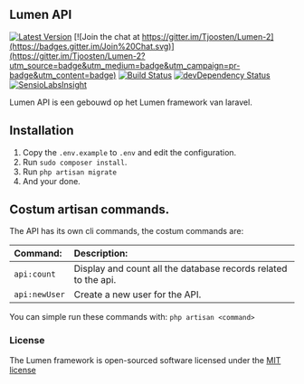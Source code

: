 ## Lumen API

[![Latest Version](https://img.shields.io/github/tag/Tjoosten/lumen-2.svg?style=flat&label=release)](https://github.com/tjoosten/lumen-2/tags)
[![Join the chat at https://gitter.im/Tjoosten/Lumen-2](https://badges.gitter.im/Join%20Chat.svg)](https://gitter.im/Tjoosten/Lumen-2?utm_source=badge&utm_medium=badge&utm_campaign=pr-badge&utm_content=badge)
[![Build Status](https://travis-ci.org/Tjoosten/Lumen-2.svg?branch=master)](https://travis-ci.org/Tjoosten/Lumen-2)
[![devDependency Status](https://img.shields.io/david/dev/Tjoosten/lumen-2.svg?style=flat)](https://david-dm.org/Tjoosten/lumen-2#info=devDependencies)
[![SensioLabsInsight](https://insight.sensiolabs.com/projects/13d9c0fa-d01e-452c-88dd-b95a8debe9a3/mini.png)](https://insight.sensiolabs.com/projects/13d9c0fa-d01e-452c-88dd-b95a8debe9a3)

Lumen API is een gebouwd op het Lumen framework van laravel.

## Installation

1. Copy the `.env.example` to `.env` and edit the configuration.
2. Run `sudo composer install`. 
3. Run `php artisan migrate`
4. And your done.

## Costum artisan commands.

The API has its own cli commands, the costum commands are:

| Command:      | Description:                                                             |
| :------------ | :----------------------------------------------------------------------- |
| `api:count`   | Display and count all the database records related to the api.           |
| `api:newUser` | Create a new user for the API.                                           |

You can simple run these commands with: `php artisan <command>`

### License

The Lumen framework is open-sourced software licensed under the [MIT license](http://opensource.org/licenses/MIT)
